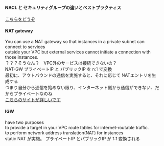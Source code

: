 #### NACL と セキュリティグループの違いとベストプラクティス
[こちらをどうぞ](https://dev.classmethod.jp/articles/why-i-prefer-sg-to-nacl/)<br>


#### NAT gateway
You can use a NAT gateway so that instances in a private subnet can connect to services<br>
outside your VPC but external services cannot initiate a connection with those instances.<br>
？？？そうなん？　VPC外のサービスは接続できないの？<br>
NAT-GW プライベートIP と パブリックIP を n:1 で変換<br>
最初に、アウトバウンドの通信を実施すると、それに応じて NATエントリを生成する<br>
つまり自分から通信を始めない限り、インターネット側から通信ができない、だからプライベートなのね<br>
[こちらのサイトが詳しいです](https://milestone-of-se.nesuke.com/sv-advanced/aws/internet-nat-gateway/)<br>


#### IGW
have two purposes<br>
to provide a target in your VPC route tables for internet-routable traffic.<br>
to perform network address translation(NAT) for instances<br>
static NAT が実施。 プライペートIP とパブリックIP が 1:1 変換される<br>
